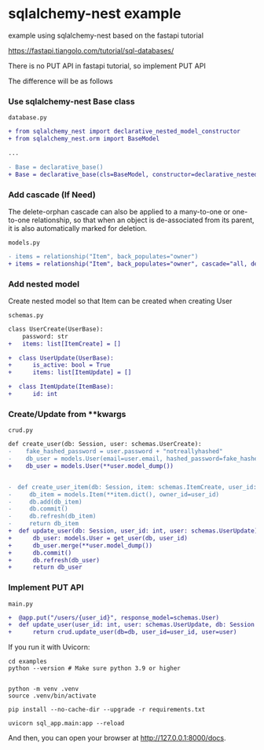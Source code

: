 # sqlalchemy-nest example

example using sqlalchemy-nest based on the fastapi tutorial

https://fastapi.tiangolo.com/tutorial/sql-databases/

There is no PUT API in fastapi tutorial, so implement PUT API

The difference will be as follows

### Use sqlalchemy-nest Base class

```database.py```

```diff
+ from sqlalchemy_nest import declarative_nested_model_constructor
+ from sqlalchemy_nest.orm import BaseModel

...

- Base = declarative_base()
+ Base = declarative_base(cls=BaseModel, constructor=declarative_nested_model_constructor)
```

### Add cascade (If Need)

The delete-orphan cascade can also be applied to a many-to-one or one-to-one relationship, so that when an object is de-associated from its parent, it is also automatically marked for deletion.

```models.py```

```diff
- items = relationship("Item", back_populates="owner")
+ items = relationship("Item", back_populates="owner", cascade="all, delete-orphan")
```

### Add nested model

Create nested model so that Item can be created when creating User

```schemas.py```

```diff
class UserCreate(UserBase):
    password: str
+   items: list[ItemCreate] = []

+  class UserUpdate(UserBase):
+      is_active: bool = True
+      items: list[ItemUpdate] = []

+  class ItemUpdate(ItemBase):
+      id: int

```


### Create/Update from **kwargs

```crud.py```

```diff
def create_user(db: Session, user: schemas.UserCreate):
-    fake_hashed_password = user.password + "notreallyhashed"
-    db_user = models.User(email=user.email, hashed_password=fake_hashed_password)
+    db_user = models.User(**user.model_dump())


-　def create_user_item(db: Session, item: schemas.ItemCreate, user_id: int):
-     db_item = models.Item(**item.dict(), owner_id=user_id)
-     db.add(db_item)
-     db.commit()
-     db.refresh(db_item)
-     return db_item
+  def update_user(db: Session, user_id: int, user: schemas.UserUpdate):
+      db_user: models.User = get_user(db, user_id)
+      db_user.merge(**user.model_dump())
+      db.commit()
+      db.refresh(db_user)
+      return db_user
```

### Implement PUT API

```main.py```

```diff
+  @app.put("/users/{user_id}", response_model=schemas.User)
+  def update_user(user_id: int, user: schemas.UserUpdate, db: Session = Depends(get_db)):
+      return crud.update_user(db=db, user_id=user_id, user=user)
```


If you run it with Uvicorn:

```
cd examples
python --version # Make sure python 3.9 or higher


python -m venv .venv
source .venv/bin/activate

pip install --no-cache-dir --upgrade -r requirements.txt

uvicorn sql_app.main:app --reload
```

And then, you can open your browser at http://127.0.0.1:8000/docs.
